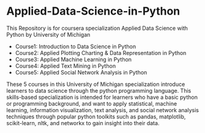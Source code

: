 # Applied-Data-Science-in-Python

This Repository is for coursera specialization Applied Data Science with Python by University of Michigan

- Course1: Introduction to Data Science in Python 
- Course2: Applied Plotting Charting & Data Representation in Python
- Course3: Applied Machine Learning in Python 
- Course4: Applied Text Mining in Python
- Course5: Applied Social Network Analysis in Python

These 5 courses in this University of Michigan specialization introduce learners to data science through the python programming language. This skills-based specialization is intended for learners who have a basic python or programming background, and want to apply statistical, machine learning, information visualization, text analysis, and social network analysis techniques through popular python toolkits such as pandas, matplotlib, scikit-learn, nltk, and networkx to gain insight into their data.
